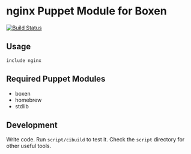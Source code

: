 # nginx Puppet Module for Boxen
[![Build
Status](https://travis-ci.org/zendesk/puppet-nginx.svg?branch=master)](https://travis-ci.org/zendesk/puppet-nginx)

## Usage

```puppet
include nginx
```

## Required Puppet Modules

* boxen
* homebrew
* stdlib

## Development

Write code. Run `script/cibuild` to test it. Check the `script`
directory for other useful tools.
